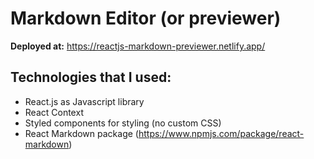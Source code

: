 # Markdown Editor (or previewer)

**Deployed at:** https://reactjs-markdown-previewer.netlify.app/

## Technologies that I used:

- React.js as Javascript library
- React Context
- Styled components for styling (no custom CSS)
- React Markdown package (https://www.npmjs.com/package/react-markdown)
